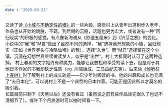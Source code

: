 ```yaml
---
date : "2025-03-21"
---
```

又读了读[《小城与不确定性的墙》](https://book.douban.com/subject/37016658/)的一些片段，感觉村上从青年出道到步入老年，作品也从开始的跳脱、不羁，到后期的沉稳，话题也更为宏大，或者说有一种“回归现实”的积极的感觉。有点像新海诚从《秒速五厘米》到《铃芽之旅》的变化。  
小说中的“我”和“M君”做出了截然不同的选择，“我”选择离开想象的小镇，回归现实（正如《世界尽头与冷酷仙境》的我），选择“入世”。而“M君”选择留在这个小镇，沉浸在幻想世界继续做读梦人，似乎是“出世”。村上大抵同时认可了这两种选择。
村上春树的文字始终有种魔力，能够让我放松和享受的读下去，但是对于其他日本作家的书我却缺乏性质（eg. 川端康成、三岛由纪夫等）。后来读[《倾听村上春树》](https://book.douban.com/subject/1823064/)时了解到村上的成长轨迹——它少年时阅读的书，他的兴趣和成长也充满了“去日本化“，可以说村上不是一个典型的日本作家。可能正是因此所以才莫名的吸引我。  
长篇目前只剩下《天黑以后》还没有看过（虽然说之前有些作品读完很久了也记不清细节了）。或许下个月旅游时可以抽时间看一下。